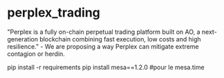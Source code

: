 # perplex_trading
"Perplex is a fully on-chain perpetual trading platform built on AO, a next-generation blockchain combining fast execution, low costs and high resilience." - We are proposing a way Perplex can mitigate extreme contagion or herdin.

pip install -r requirements
pip install mesa==1.2.0 #pour le mesa.time